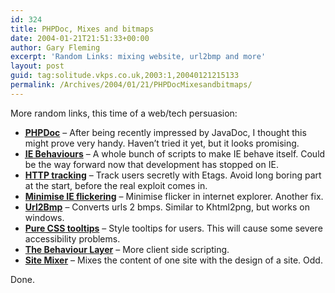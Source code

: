 ```yaml
---
id: 324
title: PHPDoc, Mixes and bitmaps
date: 2004-01-21T21:51:33+00:00
author: Gary Fleming
excerpt: 'Random Links: mixing website, url2bmp and more'
layout: post
guid: tag:solitude.vkps.co.uk,2003:1,20040121215133
permalink: /Archives/2004/01/21/PHPDocMixesandbitmaps/
---
```

More random links, this time of a web/tech persuasion:

  * **[<acronym title="PHP Hypertext Processor">PHP</acronym>Doc](http://www.phpdoc.de/)** &#8211; After being recently impressed by JavaDoc, I thought this might prove very handy. Haven&#8217;t tried it yet, but it looks promising.
  * **[<acronym title="Internet Explorer">IE</acronym> Behaviours](http://dean.edwards.name/my/)** &#8211; A whole bunch of scripts to make IE behave itself. Could be the way forward now that development has stopped on IE.
  * **[HTTP tracking](http://sourcefrog.net/projects/meantime/)** &#8211; Track users secretly with Etags. Avoid long boring part at the start, before the real exploit comes in.
  * **[Minimise IE flickering](http://www.fivesevensix.com/studies/ie6flicker/)** &#8211; Minimise flicker in internet explorer. Another fix.
  * **[Url2Bmp](http://www.pixel-technology.com/freeware/url2bmp/english/)** &#8211; Converts urls 2 bmps. Similar to Khtml2png, but works on windows.
  * **[Pure <acronym title="Cascading Style Sheets">CSS</acronym> tooltips](http://www.madaboutstyle.com/tooltip2.html)** &#8211; Style tooltips for users. This will cause some severe accessibility problems.
  * **[The Behaviour Layer](http://www.digital-web.com/columns/keepitsimple/keepitsimple_2004-01.shtml)** &#8211; More client side scripting.
  * **[Site Mixer](http://www.topfx.com/cgi-bin/mixmaster.cgi)** &#8211; Mixes the content of one site with the design of a site. Odd.

Done.